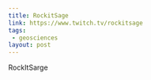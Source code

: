 ```yaml
---
title: RockitSage
link: https://www.twitch.tv/rockitsage
tags:
 - geosciences
layout: post
---
```


RockItSarge

